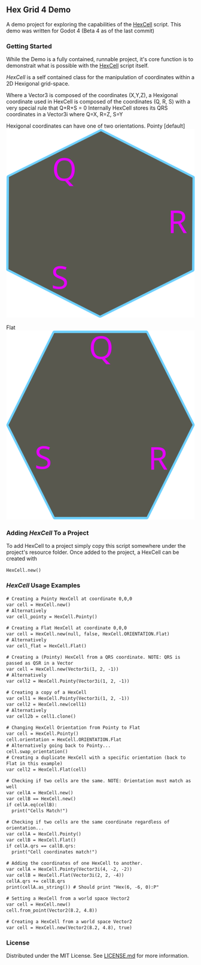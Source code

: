 ## Hex Grid 4 Demo

A demo project for exploring the capabilities of the [HexCell](Scripts/HexCell.gd) script.
This demo was written for Godot 4 (Beta 4 as of the last commit)

### Getting Started
While the Demo is a fully contained, runnable project, it's core function is to demonstrait what
is possible with the [HexCell](Scripts/HexCell.gd) script itself.

*HexCell* is a self contained class for the manipulation of coordinates within a 2D
Hexigonal grid-space.

Where a Vector3 is composed of the coordinates (X,Y,Z), a Hexigonal coordinate used in
HexCell is composed of the coordinates (Q, R, S) with a very special rule that Q+R+S = 0
Internally HexCell stores its QRS coordinates in a Vector3i where Q=X, R=Z, S=Y

Hexigonal coordinates can have one of two orientations.
Pointy [default]
![Pointy end Up](images/Hex_Pointy_Orientation.svg)

Flat
![Top if Flat](images/Hex_Flat_Orientation.svg)

### Adding *HexCell* To a Project
To add HexCell to a project simply copy this script somewhere under the project's resource folder.
Once added to the project, a HexCell can be created with
```
HexCell.new()
```

### *HexCell* Usage Examples

```
# Creating a Pointy HexCell at coordinate 0,0,0
var cell = HexCell.new()
# Alternatively
var cell_pointy = HexCell.Pointy()
```

```
# Creating a Flat HexCell at coordinate 0,0,0
var cell = HexCell.new(null, false, HexCell.ORIENTATION.Flat)
# Alternatively
var cell_flat = HexCell.Flat()
```

```
# Creating a (Pointy) HexCell from a QRS coordinate. NOTE: QRS is passed as QSR in a Vector
var cell = HexCell.new(Vector3i(1, 2, -1))
# Alternatively
var cell2 = HexCell.Pointy(Vector3i(1, 2, -1))
```

```
# Creating a copy of a HexCell
var cell1 = HexCell.Pointy(Vector3i(1, 2, -1))
var cell2 = HexCell.new(cell1)
# Alternatively
var cell2b = cell1.clone()
```

```
# Changing HexCell Orientation from Pointy to Flat
var cell = HexCell.Pointy()
cell.orientation = HexCell.ORIENTATION.Flat
# Alternatively going back to Pointy...
cell.swap_orientation()
# Creating a duplicate HexCell with a specific orientation (back to Flat in this example)
var cell2 = HexCell.Flat(cell)
```

```
# Checking if two cells are the same. NOTE: Orientation must match as well
var cellA = HexCell.new()
var cellB == HexCell.new()
if cellA.eq(cellB):
  print("Cells Match!")
```

```
# Checking if two cells are the same coordinate regardless of orientation...
var cellA = HexCell.Pointy()
var cellB = HexCell.Flat()
if cellA.qrs == callB.qrs:
  print("Cell coordinates match!")
```

```
# Adding the coordinates of one HexCell to another.
var cellA = HexCell.Pointy(Vector3i(4, -2, -2))
var cellB = HexCell.Flat(Vector3i(2, 2, -4))
cellA.qrs += cellB.qrs
print(cellA.as_string()) # Should print "Hex(6, -6, 0):P"
```

```
# Setting a HexCell from a world space Vector2
var cell = HexCell.new()
cell.from_point(Vector2(8.2, 4.8))
```

```
# Creating a HexCell from a world space Vector2
var cell = HexCell.new(Vector2(8.2, 4.8), true)
```

### License
Distributed under the MIT License. See [LICENSE.md](LICENSE.md) for more information.









